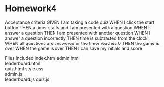 # Homework4

Acceptance criteria
GIVEN I am taking a code quiz
WHEN I click the start button
THEN a timer starts and I am presented with a question
WHEN I answer a question
THEN I am presented with another question
WHEN I answer a question incorrectly
THEN time is subtracted from the clock
WHEN all questions are answered or the timer reaches 0
THEN the game is over
WHEN the game is over
THEN I can save my initials and score

Files included
index.html
admin.html	
leaderboard.html	
quiz.html
style.css	
admin.js	
leaderboard.js
quiz.js	


